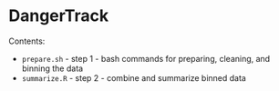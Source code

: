 # DangerTrack

Contents:

 - `prepare.sh` - step 1 - bash commands for preparing, cleaning, and binning the data
 - `summarize.R` - step 2 - combine and summarize binned data
